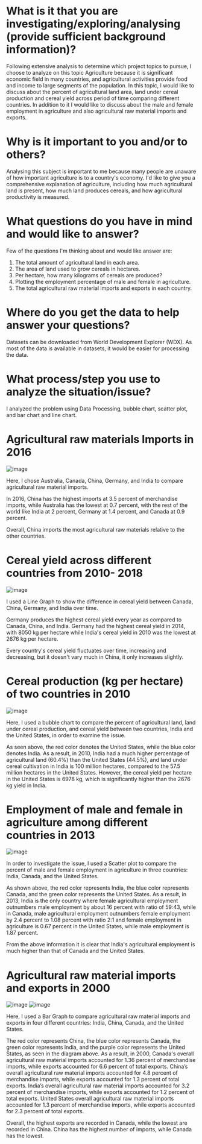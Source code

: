 # What is it that you are investigating/exploring/analysing (provide sufficient background information)?
Following extensive analysis to determine which project topics to pursue, I choose to analyze on this topic Agriculture because it is significant economic field in many countries, and agricultural activities provide food and income to large segments of the population. In this topic, I would like to discuss about the percent of agricultural land area, land under cereal production and cereal yield across period of time comparing different countries. In addition to it I would like to discuss about the male and female employment in agriculture and also agricultural raw material imports and exports.
# Why is it important to you and/or to others?
Analysing this subject is important to me because many people are unaware of how important agriculture is to a country's economy. I'd like to give you a comprehensive explanation of agriculture, including how much agricultural land is present, how much land produces cereals, and how agricultural productivity is measured.
# What questions do you have in mind and would like to answer?
Few of the questions I'm thinking about and would like answer are:
1. The total amount of agricultural land in each area.
2. The area of land used to grow cereals in hectares.
3. Per hectare, how many kilograms of cereals are produced?
4. Plotting the employment percentage of male and female in agriculture.
5. The total agricultural raw material imports and exports in each country.
# Where do you get the data to help answer your questions?
Datasets can be downloaded from World Development Explorer (WDX). As most of the data is available in datasets, it would be easier for processing the data.
# What process/step you use to analyze the situation/issue?
I analyzed the problem using Data Processing, bubble chart, scatter plot, and bar chart and line chart.
# Agricultural raw materials Imports in 2016
 ![image](https://user-images.githubusercontent.com/78180757/112765089-83fcf380-8fd9-11eb-8629-c776f497d598.png)

Here, I chose Australia, Canada, China, Germany, and India to compare agricultural raw material imports.

In 2016, China has the highest imports at 3.5 percent of merchandise imports, while Australia has the lowest at 0.7 percent, with the rest of the world like India at 2 percent, Germany at 1.4 percent, and Canada at 0.9 percent.

Overall, China imports the most agricultural raw materials relative to the other countries.
# Cereal yield across different countries from 2010- 2018 
![image](https://user-images.githubusercontent.com/78180757/112765137-cc1c1600-8fd9-11eb-9285-6a8f3fce4bcc.png)

I used a Line Graph to show the difference in cereal yield between Canada, China, Germany, and India over time.

Germany produces the highest cereal yield every year as compared to Canada, China, and India. Germany had the highest cereal yield in 2014, with 8050 kg per hectare while India's cereal yield in 2010 was the lowest at 2676 kg per hectare.

Every country's cereal yield fluctuates over time, increasing and decreasing, but it doesn't vary much in China, it only increases slightly.
# Cereal production (kg per hectare) of two countries in 2010
 ![image](https://user-images.githubusercontent.com/78180757/112765211-11d8de80-8fda-11eb-803d-858b9d8d15bf.png)

Here, I used a bubble chart to compare the percent of agricultural land, land under cereal production, and cereal yield between two countries, India and the United States, in order to examine the issue.

As seen above, the red color denotes the United States, while the blue color denotes India. As a result, in 2010, India had a much higher percentage of agricultural land (60.4%) than the United States (44.5%), and land under cereal cultivation in India is 100 million hectares, compared to the 57.5 million hectares in the United States. However, the cereal yield per hectare in the United States is 6978 kg, which is significantly higher than the 2676 kg yield in India.
# Employment of male and female in agriculture among different countries in 2013
![image](https://user-images.githubusercontent.com/78180757/112765319-ac392200-8fda-11eb-9930-928ce645b93e.png)

In order to investigate the issue, I used a Scatter plot to compare the percent of male and female employment in agriculture in three countries: India, Canada, and the United States.

As shown above, the red color represents India, the blue color represents Canada, and the green color represents the United States. As a result, in 2013, India is the only country where female agricultural employment outnumbers male employment by about 16 percent with ratio of 59:43, while in Canada, male agricultural employment outnumbers female employment by 2.4 percent to 1.08 percent with ratio 2:1 and female employment in agriculture is 0.67 percent in the United States, while male employment is 1.87 percent.

From the above information it is clear that India's agricultural employment is much higher than that of Canada and the United States.

# Agricultural raw material imports and exports in 2000
![image](https://user-images.githubusercontent.com/78180757/112765410-105be600-8fdb-11eb-9f13-f40dea5a2b55.png)
![image](https://user-images.githubusercontent.com/78180757/112765418-18b42100-8fdb-11eb-9a75-fb19b6e6040f.png)

Here, I used a 	Bar Graph to compare agricultural raw material imports and exports in four different countries: India, China, Canada, and the United States.

The red color represents China, the blue color represents Canada, the green color represents India, and the purple color represents the United States, as seen in the diagram above. As a result, in 2000, Canada's overall agricultural raw material imports accounted for 1.36 percent of merchandise imports, while exports accounted for 6.6 percent of total exports. China’s overall agricultural raw material imports accounted for 4.8 percent of merchandise imports, while exports accounted for 1.3 percent of total exports. India’s overall agricultural raw material imports accounted for 3.2 percent of merchandise imports, while exports accounted for 1.2 percent of total exports. United States overall agricultural raw material imports accounted for 1.3 percent of merchandise imports, while exports accounted for 2.3 percent of total exports.

Overall, the highest exports are recorded in Canada, while the lowest are recorded in China. China has the highest number of imports, while Canada has the lowest.
